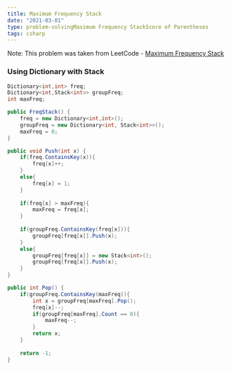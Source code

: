 ```yaml
---
title: Maximum Frequency Stack
date: "2021-03-01"
type: problem-solvingMaximum Frequency StackScore of Parentheses
tags: csharp
---
```


Note: This problem was taken from LeetCode - [Maximum Frequency Stack](https://leetcode.com/problems/maximum-frequency-stack/)

### Using Dictionary with Stack

```csharp
Dictionary<int,int> freq;
Dictionary<int,Stack<int>> groupFreq;
int maxFreq;

public FreqStack() {
	freq = new Dictionary<int,int>();
	groupFreq = new Dictionary<int, Stack<int>>();
	maxFreq = 0;
}

public void Push(int x) {
	if(freq.ContainsKey(x)){
		freq[x]++;
	}
	else{
		freq[x] = 1;
	}
	
	if(freq[x] > maxFreq){
		maxFreq = freq[x];
	}
	
	if(groupFreq.ContainsKey(freq[x])){
		groupFreq[freq[x]].Push(x);
	}
	else{
		groupFreq[freq[x]] = new Stack<int>();
		groupFreq[freq[x]].Push(x);
	}
}

public int Pop() {
	if(groupFreq.ContainsKey(maxFreq)){
		int x = groupFreq[maxFreq].Pop();
		freq[x]--;
		if(groupFreq[maxFreq].Count == 0){
			maxFreq--;
		}
		return x;
	}
	
	return -1;
}
```
